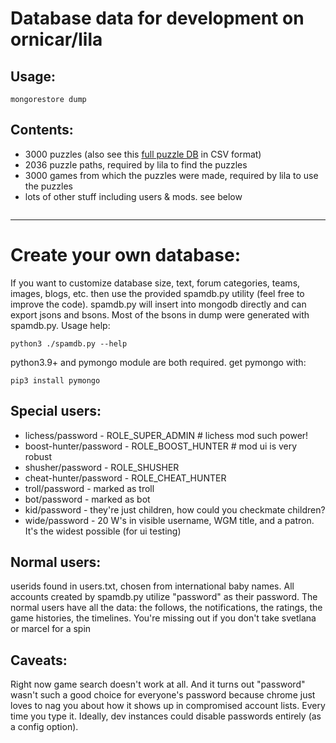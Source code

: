 # Database data for development on ornicar/lila

## Usage:

```
mongorestore dump
```

## Contents:

- 3000 puzzles (also see this [full puzzle DB](https://database.lichess.org/#puzzles) in CSV format)
- 2036 puzzle paths, required by lila to find the puzzles
- 3000 games from which the puzzles were made, required by lila to use the puzzles
- lots of other stuff including users & mods. see below
```
```
---

# Create your own database:
  

If you want to customize database size, text, forum categories, teams, images, blogs, etc. then use the provided spamdb.py utility (feel free to improve the code). spamdb.py will insert into mongodb directly and can export jsons and bsons. Most of the bsons in dump were generated with spamdb.py. Usage help:

```
python3 ./spamdb.py --help
```

python3.9+ and pymongo module are both required. get pymongo with:

```
pip3 install pymongo
```
  
## Special users:

- lichess/password - ROLE_SUPER_ADMIN # lichess mod such power!
- boost-hunter/password - ROLE_BOOST_HUNTER # mod ui is very robust
- shusher/password - ROLE_SHUSHER
- cheat-hunter/password - ROLE_CHEAT_HUNTER
- troll/password - marked as troll
- bot/password - marked as bot
- kid/password - they're just children, how could you checkmate children?
- wide/password - 20 W's in visible username, WGM title, and a patron. It's the widest possible (for ui testing)

## Normal users:

userids found in users.txt, chosen from international baby names.  All accounts created by spamdb.py utilize "password" as their password.  The normal users have all the data: the follows, the notifications, the ratings, the game histories, the timelines. You're missing out if you don't take svetlana or marcel for a spin

## Caveats:

Right now game search doesn't work at all. And it turns out "password" wasn't such a good choice for everyone's password because chrome just loves to nag you about how it shows up in compromised account lists. Every time you type it. Ideally, dev instances could disable passwords entirely (as a config option).
